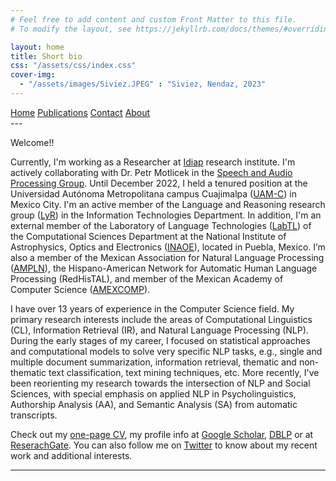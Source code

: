 ```yaml
---
# Feel free to add content and custom Front Matter to this file.
# To modify the layout, see https://jekyllrb.com/docs/themes/#overriding-theme-defaults

layout: home
title: Short bio
css: "/assets/css/index.css"
cover-img:
  - "/assets/images/Siviez.JPEG" : "Siviez, Nendaz, 2023"
---
```

<div class="list-filters">
  <a href="/" class="list-filter  filter-selected">Home</a>
  <a href="/publications" class="list-filter">Publications</a>
  <a href="/contact" class="list-filter">Contact</a>
  <a href="/about" class="list-filter">About</a>
</div>
---

Welcome!!

Currently, I'm working as a Researcher at [Idiap](https://www.idiap.ch/en) research institute. I'm actively collaborating with Dr. Petr Motlicek in the [Speech and Audio Processing Group](https://www.idiap.ch/en/scientific-research/speech-and-audio-processing). Until December 2022, I held a tenured position at the Universidad Autónoma Metropolitana campus Cuajimalpa ([UAM-C](https://www.cua.uam.mx/)) in Mexico City. I'm an active member of the Language and Reasoning research group ([LyR](http://lyr.cua.uam.mx/)) in the Information Technologies Department. In addition, I'm an external member of the Laboratory of Language Technologies ([LabTL](http://ccc.inaoep.mx/labtl/)) of the Computational Sciences Department at the National Institute of Astrophysics, Optics and Electronics ([INAOE](https://www.inaoep.mx/)), located in Puebla, Mexico. I’m also a member of the Mexican Association for Natural Language Processing ([AMPLN](http://ampln.mx/portal/inicio)), the Hispano-American Network for Automatic Human Language Processing (RedHisTAL), and member of the Mexican Academy of Computer Science ([AMEXCOMP](https://amexcomp.mx/)).

I have over 13 years of experience in the Computer Science field. My primary research interests include the areas of Computational Linguistics (CL), Information Retrieval (IR), and Natural Language Processing (NLP). During the early stages of my career, I focused on statistical approaches and computational models to solve very specific NLP tasks, e.g., single and multiple document summarization, information retrieval, thematic and non-thematic text classification, text mining techniques, etc. More recently, I've been reorienting my research towards the intersection of NLP and Social Sciences, with special emphasis on applied NLP in Psycholinguistics,  Authorship Analysis (AA), and Semantic Analysis (SA) from automatic transcripts.

Check out my [one-page CV](/assets/files/OnePageCV_EVT.pdf), my profile info at [Google Scholar](https://scholar.google.com/citations?hl=en&user=GzaiunYAAAAJ), [DBLP](http://dblp.uni-trier.de/pers/hd/v/Villatoro=Tello:Esa=uacute=) or at [ReserachGate](http://www.researchgate.net/profile/Esau_Villatoro-Tello). You can also follow me on [Twitter](https://twitter.com/esauvt) to know about my recent work and additional interests. 

---